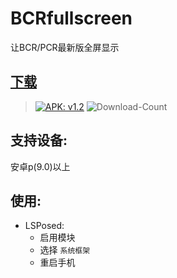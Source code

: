 # BCRfullscreen
让BCR/PCR最新版全屏显示

## [下载](https://github.com/KitsunePie/BCRfullscreen/releases/)

>[![APK: v1.2](https://img.shields.io/badge/APK-v1.2-brightgreen)](https://github.com/KitsunePie/BCRfullscreen/releases/download/1.2/app-release.apk)
![Download-Count](https://img.shields.io/github/downloads/KitsunePie/BCRfullscreen/total?color=blue)

## 支持设备:
安卓p(9.0)以上

## 使用:
- LSPosed:
  - 启用模块
  - 选择 `系统框架`
  - 重启手机
